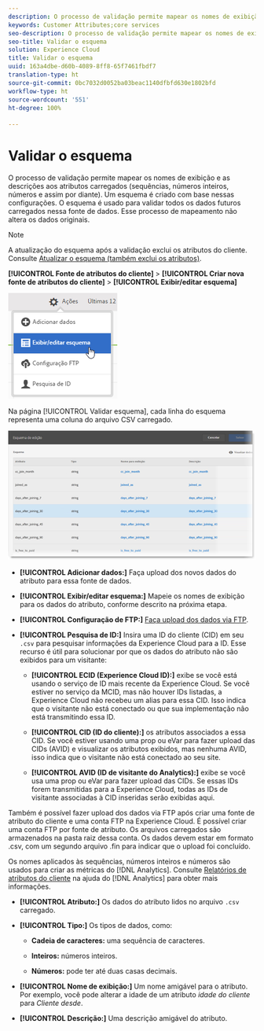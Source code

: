 ```yaml
---
description: O processo de validação permite mapear os nomes de exibição e as descrições aos atributos carregados (sequências, números inteiros, números e assim por diante). Um esquema é criado com base nessas configurações. O esquema é usado para validar todos os dados futuros carregados nessa fonte de dados. Esse processo de mapeamento não altera os dados originais.
keywords: Customer Attributes;core services
seo-description: O processo de validação permite mapear os nomes de exibição e as descrições aos atributos carregados (sequências, números inteiros, números e assim por diante). Um esquema é criado com base nessas configurações. O esquema é usado para validar todos os dados futuros carregados nessa fonte de dados. Esse processo de mapeamento não altera os dados originais.
seo-title: Validar o esquema
solution: Experience Cloud
title: Validar o esquema
uuid: 163a4dbe-d60b-4089-8ff8-65f7461fbdf7
translation-type: ht
source-git-commit: 0bc7032d0052ba03beac1140dfbfd630e1802bfd
workflow-type: ht
source-wordcount: '551'
ht-degree: 100%

---
```



# Validar o esquema

O processo de validação permite mapear os nomes de exibição e as descrições aos atributos carregados (sequências, números inteiros, números e assim por diante). Um esquema é criado com base nessas configurações. O esquema é usado para validar todos os dados futuros carregados nessa fonte de dados. Esse processo de mapeamento não altera os dados originais.

>[!NOTE]
>
>A atualização do esquema após a validação exclui os atributos do cliente. Consulte [Atualizar o esquema (também exclui os atributos)](../attributes/t-crs-usecase.md#task_6568898BB7C44A42ABFB86532B89063C).

**[!UICONTROL Fonte de atributos do cliente]** > **[!UICONTROL Criar nova fonte de atributos do cliente]** > **[!UICONTROL Exibir/editar esquema]**

![](assets/view_edit_schema.png)

Na página [!UICONTROL Validar esquema], cada linha do esquema representa uma coluna do arquivo CSV carregado.

![](assets/06_crs_usecase.png)

* **[!UICONTROL Adicionar dados:]** Faça upload dos novos dados do atributo para essa fonte de dados.

* **[!UICONTROL Exibir/editar esquema:]** Mapeie os nomes de exibição para os dados do atributo, conforme descrito na próxima etapa.

* **[!UICONTROL Configuração de FTP:]** [Faça upload dos dados via FTP](../attributes/t-upload-attributes-ftp.md#task_591C3B6733424718A62453D2F8ADF73B).

* **[!UICONTROL Pesquisa de ID:]** Insira uma ID do cliente (CID) em seu `.csv` para pesquisar informações da Experience Cloud para a ID. Esse recurso é útil para solucionar por que os dados do atributo não são exibidos para um visitante:

   * **[!UICONTROL ECID (Experience Cloud ID):]** exibe se você está usando o serviço de ID mais recente da Experience Cloud. Se você estiver no serviço da MCID, mas não houver IDs listadas, a Experience Cloud não recebeu um alias para essa CID. Isso indica que o visitante não está conectado ou que sua implementação não está transmitindo essa ID.

   * **[!UICONTROL CID (ID do cliente):]** os atributos associados a essa CID. Se você estiver usando uma prop ou eVar para fazer upload das CIDs (AVID) e visualizar os atributos exibidos, mas nenhuma AVID, isso indica que o visitante não está conectado ao seu site.

   * **[!UICONTROL AVID (ID de visitante do Analytics):]** exibe se você usa uma prop ou eVar para fazer upload das CIDs. Se essas IDs forem transmitidas para a Experience Cloud, todas as IDs de visitante associadas à CID inseridas serão exibidas aqui.

Também é possível fazer upload dos dados via FTP após criar uma fonte de atributo do cliente e uma conta FTP na Experience Cloud. É possível criar uma conta FTP por fonte de atributo. Os arquivos carregados são armazenados na pasta raiz dessa conta. Os dados devem estar em formato .csv, com um segundo arquivo .fin para indicar que o upload foi concluído.

Os nomes aplicados às sequências, números inteiros e números são usados para criar as métricas do [!DNL Analytics]. Consulte [Relatórios de atributos do cliente](https://docs.adobe.com/content/help/pt-BR/core-services/interface/customer-attributes/attributes.html) na ajuda do [!DNL Analytics] para obter mais informações.

* **[!UICONTROL Atributo:]** Os dados do atributo lidos no arquivo `.csv` carregado.

* **[!UICONTROL Tipo:]** Os tipos de dados, como:

   * **Cadeia de caracteres:** uma sequência de caracteres.

   * **Inteiros:** números inteiros.

   * **Números:** pode ter até duas casas decimais.

* **[!UICONTROL Nome de exibição:]** Um nome amigável para o atributo. Por exemplo, você pode alterar a idade de um atributo *idade do cliente* para *Cliente desde*.

* **[!UICONTROL Descrição:]** Uma descrição amigável do atributo.
